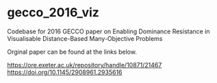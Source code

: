 # gecco_2016_viz
Codebase for 2016 GECCO paper on  Enabling Dominance Resistance in Visualisable Distance-Based Many-Objective Problems

Orginal paper can be found at the links below.

https://ore.exeter.ac.uk/repository/handle/10871/21467
https://doi.org/10.1145/2908961.2935616


